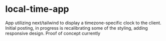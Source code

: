 # local-time-app
App utilizing next/tailwind to display a timezone-specific clock to the client. Initial posting, in progress is recalibrating some of the styling, adding responsive design. Proof of concept currently
